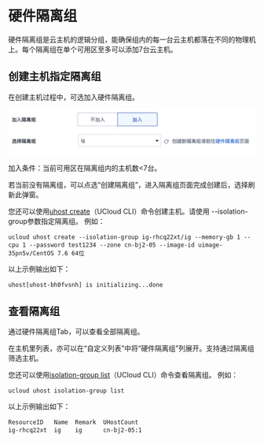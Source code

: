 

# 硬件隔离组


硬件隔离组是云主机的逻辑分组，能确保组内的每一台云主机都落在不同的物理机上。每个隔离组在单个可用区至多可以添加7台云主机。

## 创建主机指定隔离组

在创建主机过程中，可选加入硬件隔离组。

![](/images/guide/ig.jpg)

加入条件：当前可用区在隔离组内的主机数<7台。

若当前没有隔离组，可以点选“创建隔离组”，进入隔离组页面完成创建后，选择刷新此弹窗。

您还可以使用[uhost create](/developer/cli/cmd/ucloud/uhost/create)（UCloud CLI）命令创建主机。请使用 --isolation-group参数指定隔离组。
例如：
```
ucloud uhost create --isolation-group ig-rhcq22xt/ig --memory-gb 1 --cpu 1 --password test1234 --zone cn-bj2-05 --image-id uimage-35pn5v/CentOS 7.6 64位
```
以上示例输出如下：
```
uhost[uhost-bh0fvsnh] is initializing...done
```

## 查看隔离组

通过硬件隔离组Tab，可以查看全部隔离组。

在主机里列表，亦可以在“自定义列表”中将“硬件隔离组”列展开。支持通过隔离组筛选主机。

您还可以使用[isolation-group list](/developer/cli/cmd/ucloud/uhost/isolation-group/list)（UCloud CLI）命令查看隔离组。
例如：
```
ucloud uhost isolation-group list
```
以上示例输出如下：
```
ResourceID   Name  Remark  UHostCount
ig-rhcq22xt  ig    ig      cn-bj2-05:1
```
